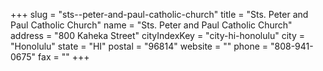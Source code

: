 +++
slug = "sts--peter-and-paul-catholic-church"
title = "Sts. Peter and Paul Catholic Church"
name = "Sts. Peter and Paul Catholic Church"
address = "800 Kaheka Street"
cityIndexKey = "city-hi-honolulu"
city = "Honolulu"
state = "HI"
postal = "96814"
website = ""
phone = "808-941-0675"
fax = ""
+++
